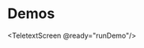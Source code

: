 # Demos

<TeletextScreen @ready="runDemo"/>

<script setup>
  import TeletextScreen from '../components/TeletextScreen.vue';
  // todo import this globally

  function runDemo(t) {
    t.clearScreen();
    t.setRow(0, 'Demo will go here');
  }
</script>